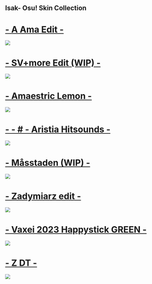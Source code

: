 ## Isak- Osu! Skin Collection

# [- A Ama Edit -](https://drive.google.com/file/d/1_4qKQo9XcqzC5HlgQfWQoE9DmiKMhK2T/view?usp=drive_link)
![](https://osu.ppy.sh/ss/19480943/ddd2)


# [- SV+more Edit (WIP) -](https://drive.google.com/file/d/1k160HZnz7DlsGbNmtcyCTSM1xNZgjfej/view?usp=drive_link)
![](https://osu.ppy.sh/ss/19480950/127f)


# [- Amaestric Lemon -](https://drive.google.com/file/d/1mnIc8uJlDkap9k93iJ5ZFgdLkumk1U43/view?usp=drive_link)
![](https://osu.ppy.sh/ss/19480965/0aa6)


# [- - # - Aristia Hitsounds -](https://drive.google.com/file/d/14_2N4QVGfS8lpmqbgbsdqM3YiPyKpHrx/view?usp=drive_link)
![](https://osu.ppy.sh/ss/19480986/6d31)


# [- Måsstaden (WIP) -](https://drive.google.com/file/d/1NB387fb-kHyszGHgVGWNE98nMpOZnJTK/view?usp=drive_link)
![](https://osu.ppy.sh/ss/19480993/060c)


# [- Zadymiarz edit -](https://drive.google.com/file/d/1TFGHR05oz9gyHnSe8RcptC5E6KdTaRue/view?usp=drive_link)
![](https://osu.ppy.sh/ss/19481002/44ff)


# [- Vaxei 2023 Happystick GREEN -](https://drive.google.com/file/d/1UUU0oncygBF9JeLz1EA0wehYVmUwuR1N/view?usp=drive_link)
![](https://osu.ppy.sh/ss/19481004/6c01)


# [- Z DT -](https://drive.google.com/file/d/1b-u-c8ktNEe-hr2vHJxGUiKr2y1R-KJ8/view?usp=drive_link)
![](https://osu.ppy.sh/ss/19481011/d5bf)
